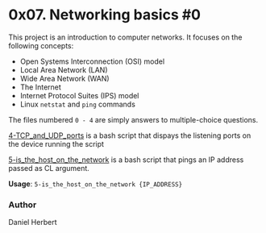 # 0x07. Networking basics #0 #

This project is an introduction to computer networks. It focuses on the following concepts:
- Open Systems Interconnection (OSI) model
- Local Area Network (LAN)
- Wide Area Network (WAN)
- The Internet
- Internet Protocol Suites (IPS) model
- Linux `netstat` and `ping` commands

The files numbered `0 - 4` are simply answers to multiple-choice questions.

[4-TCP_and_UDP_ports](https://github.com/Madu-f0r0/alx-system_engineering-devops/blob/master/0x07-networking_basics/4-TCP_and_UDP_ports) is a bash script that dispays the listening ports on the device running the script

[5-is_the_host_on_the_network](https://github.com/Madu-f0r0/alx-system_engineering-devops/blob/master/0x07-networking_basics/5-is_the_host_on_the_network) is a bash script that pings an IP address passed as CL argument.

**Usage**: `5-is_the_host_on_the_network {IP_ADDRESS}`

### Author ###
Daniel Herbert

